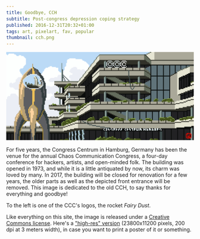 ```yaml
---
title: Goodbye, CCH
subtitle: Post-congress depression coping strategy
published: 2016-12-31T20:32+01:00
tags: art, pixelart, fav, popular
thumbnail: cch.png
---
```


[![Pixel Art of the CCH](cch.png)](cch.png)

For five years, the Congress Centrum in Hamburg, Germany has been the venue for the annual Chaos Communication Congress, a four-day conference for hackers, artists, and open-minded folk. The building was opened in 1973, and while it is a little antiquated by now, its charm was loved by many. In 2017, the building will be closed for renovation for a few years, the older parts as well as the depicted front entrance will be removed. This image is dedicated to the old CCH, to say thanks for everything and goodbye!

To the left is one of the CCC's logos, the rocket *Fairy Dust*.

Like everything on this site, the image is released under a [Creative Commons license](/about/). Here's a ["high-res" version](cch-high-res.png) (23800x11200 pixels, 200 dpi at 3 meters width), in case you want to print a poster of it or something.
